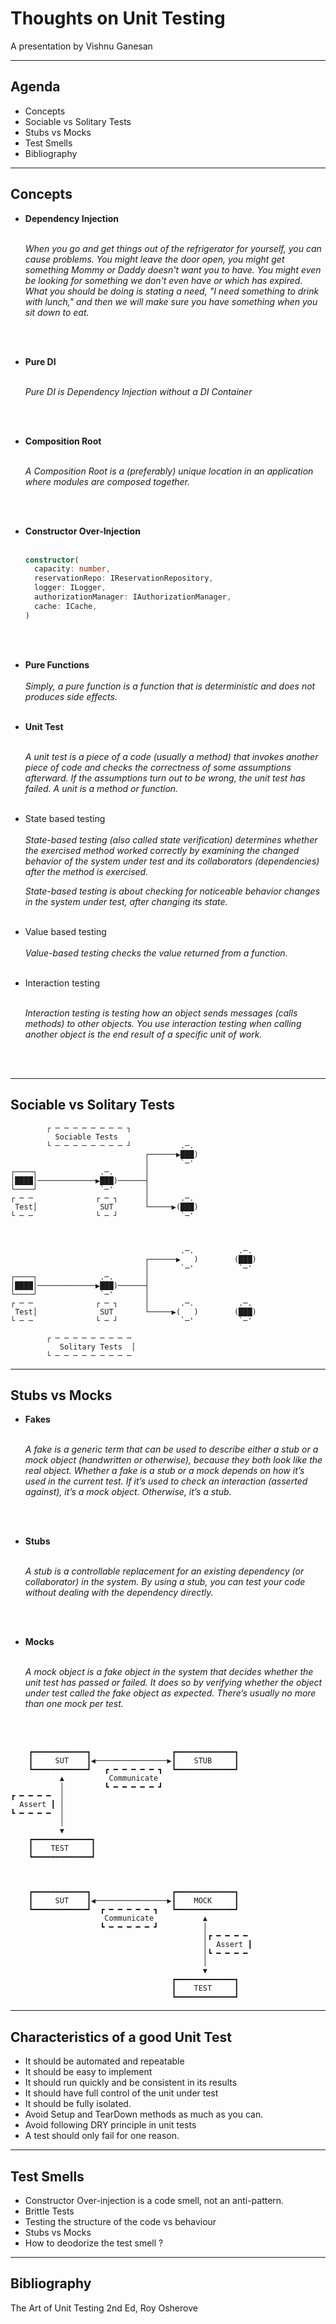 # Thoughts on Unit Testing

A presentation by Vishnu Ganesan

---

## Agenda

- Concepts
- Sociable vs Solitary Tests
- Stubs vs Mocks
- Test Smells
- Bibliography

---

## Concepts

- **Dependency Injection**
  <br>
  <br>

  _When you go and get things out of the refrigerator for yourself, you can cause problems. You might leave the door open, you might get something Mommy or Daddy doesn't want you to have. You might even be looking for something we don't even have or which has expired. What you should be doing is stating a need, "I need something to drink with lunch," and then we will make sure you have something when you sit down to eat._

  <br>
  <br>

- **Pure DI**
  <br>
  <br>

  _Pure DI is Dependency Injection without a DI Container_

<br>
<br>

- **Composition Root**
  <br>
  <br>

  _A Composition Root is a (preferably) unique location in an application where modules are composed together._

<br>
<br>

- **Constructor Over-Injection**
  <br>
  <br>

  ```typescript
  constructor(
    capacity: number,
    reservationRepo: IReservationRepository,
    logger: ILogger,
    authorizationManager: IAuthorizationManager,
    cache: ICache,
  )
  ```

  <br>
  <br>

- **Pure Functions**
  <br>
  <br>
  _Simply, a pure function is a function that is deterministic and does not produces side effects._
  <br>
  <br>

- **Unit Test**
  <br>
  <br>

  _A unit test is a piece of a code (usually a method) that invokes another piece of code and checks the correctness of some assumptions afterward. If the assumptions turn out to be wrong, the unit test has failed. A unit is a method or function._
  <br>
  <br>

- State based testing
  <br>
  <br>
  _State-based testing (also called state verification) determines whether the exercised method worked correctly by examining the changed behavior of the system under test and its collaborators (dependencies) after the method is exercised._

  _State-based testing is about checking for noticeable behavior changes in the system under test, after changing its state._
  <br>
  <br>

- Value based testing
  <br>
  <br>
  _Value-based testing checks the value returned from a function._
  <br>
  <br>

- Interaction testing
  <br>
  <br>

  _Interaction testing is testing how an object sends messages (calls methods) to other objects. You use interaction testing when calling another object is the end result of a specific unit of work._

  <br>
  <br>

---

## Sociable vs Solitary Tests

```
        ┌ ─ ─ ─ ─ ─ ─ ─ ─ ┐
          Sociable Tests
        └ ─ ─ ─ ─ ─ ─ ─ ─ ┘           .─.
                              ┌──────▶███)
                              │       `─'
┌────┐              .─.       │
│████│─────────────▶███)──────┤
└────┘              `─'       │
┌ ─ ─              ┌ ─ ┐      │       .─.
 Test│              SUT       └─────▶(███)
└ ─ ─              └ ─ ┘              `─'



                                      .─.          .─.
                              ┌──────▶   )        (███)
                              │       `─'          `─'
┌────┐              .─.       │
│████│─────────────▶███)──────┤
└────┘              `─'       │
┌ ─ ─              ┌ ─ ┐      │       .─.          .─.
 Test│              SUT       └─────▶(   )        (███)
└ ─ ─              └ ─ ┘              `─'          `─'

        ┌ ─ ─ ─ ─ ─ ─ ─ ─ ─
           Solitary Tests  │
        └ ─ ─ ─ ─ ─ ─ ─ ─ ─
```

---

## Stubs vs Mocks

- **Fakes**
  <br>
  <br>

  _A fake is a generic term that can be used to describe either a stub or a mock object (handwritten or otherwise), because they both look like the real object. Whether a fake is a stub or a mock depends on how it’s used in the current test. If it’s used to check an interaction (asserted against), it’s a mock object. Otherwise, it’s a stub._

  <br>
  <br>

- **Stubs**
  <br>
  <br>

  _A stub is a controllable replacement for an existing dependency (or collaborator) in the system. By using a stub, you can test your code without dealing with the dependency directly._

  <br>
  <br>

- **Mocks**
  <br>
  <br>

  _A mock object is a fake object in the system that decides whether the unit test has passed or failed. It does so by verifying whether the object under test called the fake object as expected. There’s usually no more than one mock per test._

  <br>
  <br>

```
    ┏━━━━━━━━━━━━┓                  ┏━━━━━━━━━━━━━┓
    ┃     SUT    ┃◀────────────────▶┃    STUB     ┃
    ┗━━━━━━━━━━━━┛   ┏ ━ ━ ━ ━ ━ ┓  ┗━━━━━━━━━━━━━┛
           ▲          Communicate
           │         ┗ ━ ━ ━ ━ ━ ┛
┏ ━ ━ ━ ━  │
  Assert ┃ │
┗ ━ ━ ━ ━  │
           │
           ▼
    ┏━━━━━━━━━━━━━┓
    ┃    TEST     ┃
    ┗━━━━━━━━━━━━━┛



    ┏━━━━━━━━━━━━┓                  ┏━━━━━━━━━━━━━┓
    ┃     SUT    ┃◀────────────────▶┃    MOCK     ┃
    ┗━━━━━━━━━━━━┛  ┏ ━ ━ ━ ━ ━ ┓   ┗━━━━━━━━━━━━━┛
                     Communicate           ▲
                    ┗ ━ ━ ━ ━ ━ ┛          │
                                           │┏ ━ ━ ━ ━
                                           │  Assert ┃
                                           │┗ ━ ━ ━ ━
                                           │
                                           ▼
                                    ┏━━━━━━━━━━━━━┓
                                    ┃    TEST     ┃
                                    ┗━━━━━━━━━━━━━┛
```

---

## Characteristics of a good Unit Test

- It should be automated and repeatable
- It should be easy to implement
- It should run quickly and be consistent in its results
- It should have full control of the unit under test
- It should be fully isolated.
- Avoid Setup and TearDown methods as much as you can.
- Avoid following DRY principle in unit tests
- A test should only fail for one reason.

---

## Test Smells

- Constructor Over-injection is a code smell, not an anti-pattern.
- Brittle Tests
- Testing the structure of the code vs behaviour
- Stubs vs Mocks
- How to deodorize the test smell ?

---

## Bibliography

The Art of Unit Testing 2nd Ed, Roy Osherove
